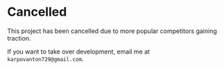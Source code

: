 # Cancelled

This project has been cancelled due to more popular competitors gaining traction.

If you want to take over development, email me at `karpovanton729@gmail.com`.
